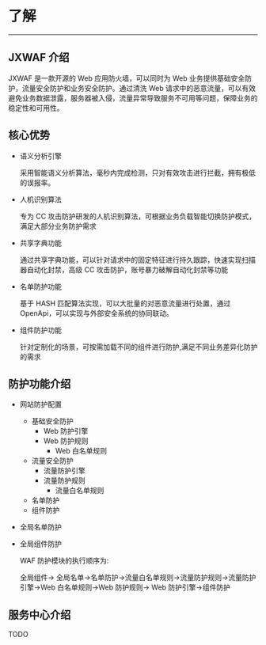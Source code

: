 # 了解

---

## JXWAF 介绍

JXWAF 是一款开源的 Web 应用防火墙，可以同时为 Web 业务提供基础安全防护，流量安全防护和业务安全防护。通过清洗 Web 请求中的恶意流量，可以有效避免业务数据泄露，服务器被入侵，流量异常导致服务不可用等问题，保障业务的稳定性和可用性。

## 核心优势

- 语义分析引擎

  采用智能语义分析算法，毫秒内完成检测，只对有效攻击进行拦截，拥有极低的误报率。

- 人机识别算法

  专为 CC 攻击防护研发的人机识别算法，可根据业务负载智能切换防护模式，满足大部分业务防护需求

- 共享字典功能

  通过共享字典功能，可以针对请求中的固定特征进行持久跟踪，快速实现扫描器自动化封禁，高级 CC 攻击防护，账号暴力破解自动化封禁等功能

- 名单防护功能

  基于 HASH 匹配算法实现，可以大批量的对恶意流量进行处置，通过 OpenApi，可以实现与外部安全系统的协同联动。

- 组件防护功能

  针对定制化的场景，可按需加载不同的组件进行防护,满足不同业务差异化防护的需求

## 防护功能介绍

- 网站防护配置
  - 基础安全防护
    - Web 防护引擎
    - Web 防护规则
      - Web 白名单规则
  - 流量安全防护
    - 流量防护引擎
    - 流量防护规则
      - 流量白名单规则
  - 名单防护
  - 组件防护
- 全局名单防护
- 全局组件防护

  WAF 防护模块的执行顺序为:

  全局组件-&gt; 全局名单-&gt;名单防护-&gt;流量白名单规则-&gt;流量防护规则-&gt;流量防护引擎-&gt;Web 白名单规则-&gt;Web 防护规则-&gt; Web 防护引擎-&gt;组件防护

## 服务中心介绍

TODO
